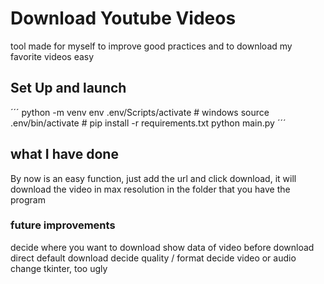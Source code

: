 # Download Youtube Videos
tool made for myself to improve good practices and to download my favorite videos easy

## Set Up and launch
´´´
python -m venv env
.env/Scripts/activate # windows
source .env/bin/activate #
pip install -r requirements.txt
python main.py
´´´

## what I have done
By now is an easy function, just add the url and click download, it will download the video in max resolution in the folder that you have the program

### future improvements
decide where you want to download
show data of video before download
direct default download
decide quality / format
decide video or audio
change tkinter, too ugly
